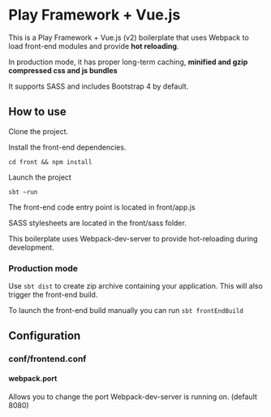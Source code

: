 # Play Framework + Vue.js

This is a Play Framework + Vue.js (v2) boilerplate that uses Webpack
to load front-end modules and provide **hot reloading**.

In production mode, it has proper 
long-term caching, **minified and gzip compressed css and js bundles**

It supports SASS and includes Bootstrap 4 by default.

## How to use

Clone the project.

Install the front-end dependencies.

```
cd front && npm install
```

Launch the project

```
sbt ~run
```
The front-end code entry point is located in front/app.js

SASS stylesheets are located in the front/sass folder.

This boilerplate uses Webpack-dev-server to provide hot-reloading during development.

### Production mode

Use `sbt dist` to create zip archive containing your application. This will also trigger
the front-end build.

To launch the front-end build manually you can run `sbt frontEndBuild`

## Configuration

### conf/frontend.conf

#### webpack.port
Allows you to change the port Webpack-dev-server is running on. (default 8080)
